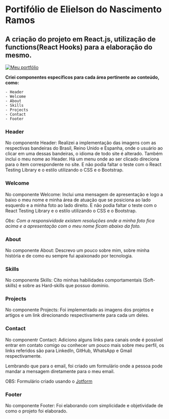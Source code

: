 # Portifólio de Elielson do Nascimento Ramos

## A criação do projeto em React.js, utilização de functions(React Hooks) para a elaboração do mesmo.

<a href="https://elielsonnascimento.vercel.app/" target="_blank">
  <img 
    src="https://user-images.githubusercontent.com/83602931/197848020-b95a7e9b-2bfd-4954-9b1f-1ffdcb36de6c.png"
    alt="Meu portfólio"
  />
</a>

**Criei componentes específicos para cada área pertinente ao conteúdo, como:**

    - Header
    - Welcome
    - About
    - Skills
    - Projects
    - Contact
    - Footer

### Header
  
  No componente Header:
  Realizei a implementação das imagens com as respectivas bandeiras do Brasil, Reino Unido e Espanha, onde o usuário ao clicar em uma dessas bandeiras, o idioma de todo site é alterado.
  Também inclui o meu nome ao Header.
  Há um menu onde ao ser clicado direciona para o item correspondente no site.
  E não podia faltar o teste com o React Testing Library e o estilo utilizando o CSS e o Bootstrap.
  
### Welcome

  No componente Welcome:
  Inclui uma mensagem de apresentação e logo a baixo o meu nome e minha área de atuação que se posiciona ao lado esquerdo e a minha foto ao lado direito.
  E não podia faltar o teste com o React Testing Library e o estilo utilizando o CSS e o Bootstrap.

  *Obs: Com a responsividade existem resoluções onde a minha foto fica acima e a apresentação com o meu nome ficam abaixo da foto.*

### About
   No componente About:
   Descrevo um pouco sobre mim, sobre minha história e de como eu sempre fui apaixonado por tecnologia.

### Skills
   No componente Skills:
   Cito minhas habilidades comportamentais (Soft-skills) e sobre as Hard-skills que possuo dominio.

### Projects
   No componente Projects:
   Foi implementado as imagens dos projetos e artigos e um link direcionando respectivamente para cada um deles.
   
### Contact
   No componentr Contact:
   Adiciono alguns links para canais onde é possível entrar em contato comigo ou conhecer um pouco mais sobre meu perfil, os links referidos são para LinkedIn, GitHub, WhatsApp e Gmail respectivamente.
   
   Lembrando que para o email, foi criado um formulário onde a pessoa pode mandar a mensagem diretamente para o meu email.
   
   OBS: Formulário criado usando o [Jotform](https://www.jotform.com/myforms/)
   
### Footer
   No componente Footer:
   Foi elaborando com simplicidade e objetividade de como o projeto foi elaborado.
